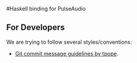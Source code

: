 #Haskell binding for PulseAudio

## For Developers

We are trying to follow several styles/conventions:

* [Git commit message guidelines by tpope](http://tbaggery.com/2008/04/19/a-note-about-git-commit-messages.html).

